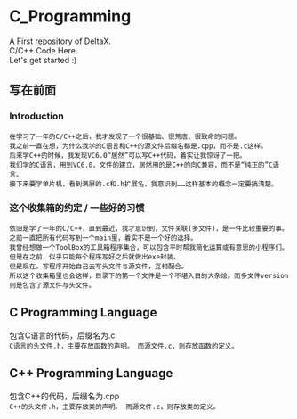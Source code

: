 # C_Programming
A First repository of DeltaX. <br>
C/C++ Code Here. <br>
Let's get started :) 

## 写在前面
### Introduction
    在学习了一年的C/C++之后，我才发现了一个很基础、很荒唐、很致命的问题。
    我之前一直在想，为什么我学的C语言和C++的源文件后缀名都是.cpp，而不是.c这样。
    后来学C++的时候，我发现VC6.0“居然”可以写C++代码，着实让我惊讶了一把。
    我们学的C语言，用到VC6.0，文件的建立，居然用的是C++的向C兼容，而不是“纯正的”C语言。
    接下来要学单片机，看到满屏的.c和.h扩展名，我意识到……这样基本的概念一定要搞清楚。
### 这个收集箱的约定 / 一些好的习惯
    依旧是学了一年的C/C++，直到最近，我才意识到，文件关联(多文件)，是一件比较重要的事。
    之前一直把所有代码写到一个main里，着实不是一个好的选择。
    我曾经想做一个ToolBox的工具箱程序集合，可以包含平时帮我简化运算或有意思的小程序们。
    但是在之前，似乎只能每个程序写好之后就做出exe封装。
    但是现在，写程序开始自己去写头文件与源文件，互相配合。
    所以这个收集箱里也会这样，目录下的第一个文件是一个不堪入目的大杂烩。而多文件version则是包含了源文件与头文件。


## C Programming Language
包含C语言的代码，后缀名为.c <br>
    `C语言的头文件.h，主要存放函数的声明。
        而源文件.c，则存放函数的定义。`

## C++ Programming Language
包含C++的代码，后缀名为.cpp <br>
    `C++的头文件.h，主要存放类的声明。
        而源文件.c，则存放类的定义。`
